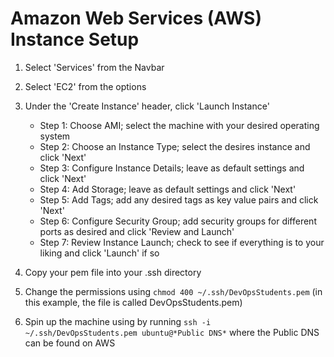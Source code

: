 # Amazon Web Services (AWS) Instance Setup
1. Select 'Services' from the Navbar
2. Select 'EC2' from the options
3. Under the 'Create Instance' header, click 'Launch Instance'
	* Step 1: Choose AMI; select the machine with your desired operating system
	* Step 2: Choose an Instance Type; select the desires instance and click 'Next'
	* Step 3: Configure Instance Details; leave as default settings and click 'Next'
	* Step 4: Add Storage; leave as default settings and click 'Next'
	* Step 5: Add Tags; add any desired tags as key value pairs and click 'Next'
	* Step 6: Configure Security Group; add security groups for different ports as desired and click 'Review and Launch'
	* Step 7: Review Instance Launch; check to see if everything is to your liking and click 'Launch' if so
4. Copy your pem file into your .ssh directory
5. Change the permissions using ```chmod 400 ~/.ssh/DevOpsStudents.pem```
(in this example, the file is called DevOpsStudents.pem)

6. Spin up the machine using by running
```ssh -i ~/.ssh/DevOpsStudents.pem ubuntu@*Public DNS*```
where the Public DNS can be found on AWS